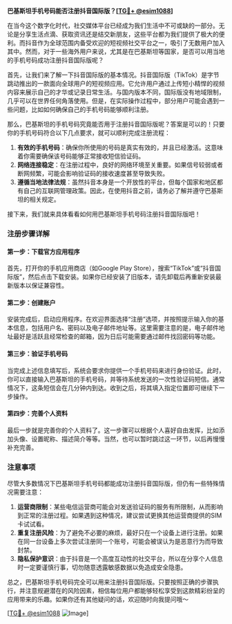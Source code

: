 **巴基斯坦手机号码能否注册抖音国际版？[[TG💪+ @esim1088](https://t.me/s/esim1088)]**

在当今这个数字化时代，社交媒体平台已经成为我们生活中不可或缺的一部分。无论是分享生活点滴、获取资讯还是结交新朋友，这些平台都为我们提供了极大的便利。而抖音作为全球范围内备受欢迎的短视频社交平台之一，吸引了无数用户加入其中。然而，对于一些海外用户来说，尤其是在巴基斯坦等国家，是否可以用当地的手机号码成功注册抖音国际版呢？

首先，让我们来了解一下抖音国际版的基本情况。抖音国际版（TikTok）是字节跳动推出的一款面向全球用户的短视频应用。它允许用户通过上传短小精悍的视频内容来展示自己的才华或记录日常生活。与国内版本不同，国际版没有地域限制，几乎可以在世界任何角落使用。但是，在实际操作过程中，部分用户可能会遇到一些问题，比如如何确保自己的手机号码能够顺利注册。

那么，巴基斯坦的手机号码究竟能否用于注册抖音国际版呢？答案是可以的！只要你的手机号码符合以下几点要求，就可以顺利完成注册流程：

1. **有效的手机号码**：确保你所使用的号码是真实有效的，并且已经激活。这意味着你需要确保该号码能够正常接收短信验证码。
2. **网络连接稳定**：在注册过程中，良好的网络环境至关重要。如果信号较弱或者断网频繁，可能会影响验证码的接收速度甚至导致失败。
3. **遵循当地法律法规**：虽然抖音本身是一个开放性的平台，但每个国家和地区都有自己的互联网管理政策。因此，在使用抖音之前，请务必了解并遵守巴基斯坦的相关规定。

接下来，我们就来具体看看如何用巴基斯坦手机号码注册抖音国际版吧！

### 注册步骤详解

#### 第一步：下载官方应用程序
首先，打开你的手机应用商店（如Google Play Store），搜索“TikTok”或“抖音国际版”，然后点击下载安装。如果你已经安装了旧版本，请先卸载后再重新安装最新版本以保证兼容性。

#### 第二步：创建账户
安装完成后，启动应用程序。在欢迎界面选择“注册”选项，并按照提示输入你的基本信息，包括用户名、密码以及电子邮件地址等。这里需要注意的是，电子邮件地址最好是活跃且经常检查的邮箱，因为日后可能需要通过邮件找回密码等功能。

#### 第三步：验证手机号码
当完成上述信息填写后，系统会要求你提供一个手机号码来进行身份验证。此时，你可以直接输入巴基斯坦的手机号码，并等待系统发送的一次性验证码短信。通常情况下，这条短信会在几分钟内到达。收到之后，将其填入指定位置即可继续下一步操作。

#### 第四步：完善个人资料
最后一步就是完善你的个人资料了。这一步骤可以根据个人喜好自由发挥，比如添加头像、设置昵称、描述简介等等。当然，也可以暂时跳过这一环节，以后再慢慢补充完善。

### 注意事项

尽管大多数情况下巴基斯坦手机号码都能成功注册抖音国际版，但仍有一些特殊情况需要注意：

1. **运营商限制**：某些电信运营商可能会对发送验证码的服务有所限制，从而影响到正常的注册过程。如果遇到这种情况，建议尝试更换其他运营商提供的SIM卡试试看。
2. **重复注册风险**：为了避免不必要的麻烦，最好只在一个设备上进行注册。如果在同一台设备上多次尝试注册同一个账号，可能会被误认为是恶意行为而导致封禁。
3. **隐私保护意识**：由于抖音是一个高度互动性的社交平台，所以在分享个人信息时一定要谨慎行事，切勿随意透露敏感数据以免造成安全隐患。

总之，巴基斯坦手机号码完全可以用来注册抖音国际版。只要按照正确的步骤执行，并注意规避潜在的风险因素，相信每位用户都能够轻松享受到这款精彩纷呈的应用带来的乐趣。如果你还有其他疑问的话，欢迎随时向我提问哦～

[[TG💪+ @esim1088](https://t.me/s/esim1088) ![Image](https://i.postimg.cc/4NQfJmqS/Snipaste-2025-05-13-00-14-12.png)]